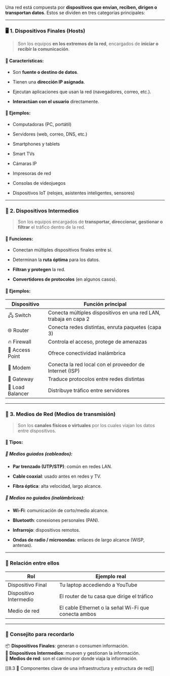 

Una red está compuesta por **dispositivos que envían, reciben, dirigen o transportan datos**. Estos se dividen en tres categorías principales:

---

### 🖥️ 1. Dispositivos Finales (Hosts)

> Son los equipos **en los extremos de la red**, encargados de **iniciar o recibir la comunicación**.

#### 📌 Características:

- Son **fuente o destino de datos**.
    
- Tienen una **dirección IP asignada**.
    
- Ejecutan aplicaciones que usan la red (navegadores, correo, etc.).
    
- **Interactúan con el usuario** directamente.
    

#### 🧱 Ejemplos:

- Computadoras (PC, portátil)
    
- Servidores (web, correo, DNS, etc.)
    
- Smartphones y tablets
    
- Smart TVs
    
- Cámaras IP
    
- Impresoras de red
    
- Consolas de videojuegos
    
- Dispositivos IoT (relojes, asistentes inteligentes, sensores)
    

---

### 🧭 2. Dispositivos Intermedios

> Son los equipos encargados de **transportar, direccionar, gestionar o filtrar** el tráfico dentro de la red.

#### 📌 Funciones:

- Conectan múltiples dispositivos finales entre sí.
    
- Determinan la **ruta óptima** para los datos.
    
- **Filtran y protegen** la red.
    
- **Convertidores de protocolos** (en algunos casos).
    

#### 🧱 Ejemplos:

|Dispositivo|Función principal|
|---|---|
|🖧 Switch|Conecta múltiples dispositivos en una red LAN, trabaja en capa 2|
|🌐 Router|Conecta redes distintas, enruta paquetes (capa 3)|
|🔥 Firewall|Controla el acceso, protege de amenazas|
|📡 Access Point|Ofrece conectividad inalámbrica|
|📶 Modem|Conecta la red local con el proveedor de Internet (ISP)|
|🔀 Gateway|Traduce protocolos entre redes distintas|
|🧠 Load Balancer|Distribuye tráfico entre servidores|

---

### 🔗 3. Medios de Red (Medios de transmisión)

> Son los **canales físicos o virtuales** por los cuales viajan los datos entre dispositivos.

#### 📌 Tipos:

##### 🔌 Medios guiados (cableados):

- **Par trenzado (UTP/STP)**: común en redes LAN.
    
- **Cable coaxial**: usado antes en redes y TV.
    
- **Fibra óptica**: alta velocidad, largo alcance.
    

##### 📡 Medios no guiados (inalámbricos):

- **Wi-Fi**: comunicación de corto/medio alcance.
    
- **Bluetooth**: conexiones personales (PAN).
    
- **Infrarrojo**: dispositivos remotos.
    
- **Ondas de radio / microondas**: enlaces de largo alcance (WISP, antenas).
    

---

### 🎯 Relación entre ellos

|Rol|Ejemplo real|
|---|---|
|Dispositivo Final|Tu laptop accediendo a YouTube|
|Dispositivo Intermedio|El router de tu casa que dirige el tráfico|
|Medio de red|El cable Ethernet o la señal Wi-Fi que conecta ambos|

---

### 🧠 Consejito para recordarlo

📦 **Dispositivos Finales**: generan o consumen información.  
🔀 **Dispositivos Intermedios**: mueven y gestionan la información.  
🌉 **Medios de red**: son el camino por donde viaja la información.

[[8.3 🧩 Componentes clave de una infraestructura y estructura de red]]